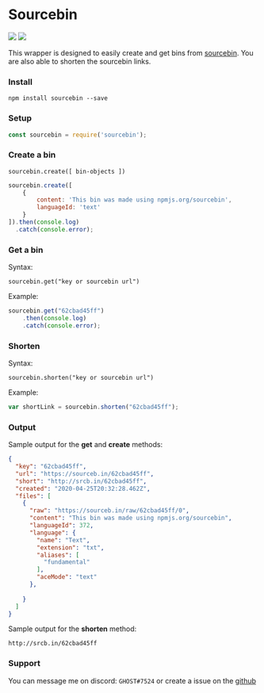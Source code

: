 

# Sourcebin
[![](https://img.shields.io/npm/v/sourcebin?label=Latest%20Version&style=for-the-badge&logo=npm&color=informational)](https://www.npmjs.com/package/sourcebin)
[![](https://img.shields.io/static/v1?label=Author&message=GHOST&color=informational&style=for-the-badge)](https://ghostdev.xyz)

This wrapper is designed to easily create and get bins from [sourcebin](https://sourceb.in/). You are also able to shorten the sourcebin links.

### Install
```
npm install sourcebin --save
```

### Setup
```js
const sourcebin = require('sourcebin');
```

### Create a bin
`sourcebin.create([ bin-objects ])`
```js
sourcebin.create([
	{
		content: 'This bin was made using npmjs.org/sourcebin',
		languageId: 'text'
	}
]).then(console.log)
  .catch(console.error);
```

### Get a bin
Syntax:
```
sourcebin.get("key or sourcebin url")
```

Example:
```js
sourcebin.get("62cbad45ff")
	.then(console.log)
	.catch(console.error);
```

### Shorten
Syntax:
```
sourcebin.shorten("key or sourcebin url")
```

Example:
```js
var shortLink = sourcebin.shorten("62cbad45ff");
```

### Output
Sample output for the **get** and **create** methods:
```json
{
  "key": "62cbad45ff",
  "url": "https://sourceb.in/62cbad45ff",
  "short": "http://srcb.in/62cbad45ff",
  "created": "2020-04-25T20:32:28.462Z",
  "files": [
    {
      "raw": "https://sourceb.in/raw/62cbad45ff/0",
      "content": "This bin was made using npmjs.org/sourcebin",
      "languageId": 372,
      "language": {
        "name": "Text",
        "extension": "txt",
        "aliases": [
          "fundamental"
        ],
        "aceMode": "text"
      },
      
    }
  ]
}
```

Sample output for the **shorten** method:
```
http://srcb.in/62cbad45ff
```
### Support

You can message me on discord: `GHOST#7524` or create a issue on the [github](https://github.com/ghostdevv/Sourcebin)
